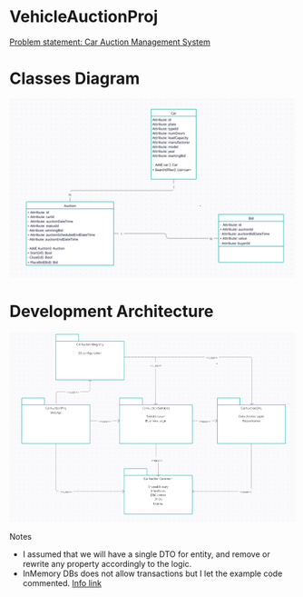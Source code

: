 # VehicleAuctionProj

<a href="support/Problem_Statement.pdf">
Problem statement: Car Auction Management System
<a>

# Classes Diagram
![Classes Diagram](support/class_diagram.png)

# Development Architecture
![Development Architecture](support/packages_diagram.png)

Notes
- I assumed that we will have a single DTO for entity, and remove or rewrite any property accordingly to the logic.
- InMemory DBs does not allow transactions but I let the example code commented. <a href="https://codeopinion.com/testing-with-ef-core/">Info link<a>
